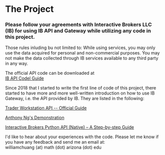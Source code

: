 # The Project <br /> 
### Please follow your agreements with Interactive Brokers LLC (IB) for using IB API and Gateway while utilizing any code in this project.

Those rules inluding bu not limited to: While using services, you may only use the data acquired for personal and non-commercial purposes. You may not make the data collected through IB services available to any third party in any way. 

The official API code can be downloaded at<br /> 
[IB API Codel Guide](https://interactivebrokers.github.io) 

Since 2018 that I started to write the first line of code of this project, there started to have more and more well-written introduction on how to use IB Gateway, i.e. the API provided by IB. They are listed in the following:<br /> 

[Trader Workstation API -- Official Guide](https://algotrading101.com/learn/interactive-brokers-python-api-native-guide/)<br /> 

[Anthony Ng's Demonstration](https://github.com/anthonyng2/ib)<br />

[Interactive Brokers Python API (Native) – A Step-by-step Guide](https://algotrading101.com/learn/interactive-brokers-python-api-native-guide/)<br /> 

I'd like to hear about your experiences with the code. Please let me know if you have any feedback and send me an email at: <br />
williamchuang (at) math (dot) arizona (dot) edu
